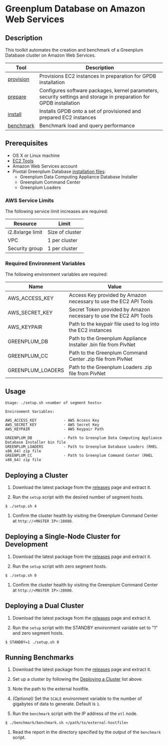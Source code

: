 # Greenplum Database on Amazon Web Services

## Description

This toolkit automates the creation and benchmark of a Greenplum Database cluster on Amazon Web Services. 

| Tool | Description |
| --- | --- |
| [provision](./provision) |  Provisions EC2 instances in preparation for GPDB installation |
| [prepare](./prepare) | Configures software packages, kernel parameters, security settings and storage in preparation for GPDB installation |
| [install](./install) | Installs GPDB onto a set of provisioned and prepared EC2 instances |
| [benchmark](./benchmark) | Benchmark load and query performance |

## Prerequisites

* OS X or Linux machine
* [EC2 Tools](http://docs.aws.amazon.com/AWSEC2/latest/CommandLineReference/set-up-ec2-cli-linux.html)
* Amazon Web Services account
* Pivotal Greenplum Database [installation files](https://network.pivotal.io/products/pivotal-gpdb):
  * Greenplum Data Computing Appliance Database Installer
  * Greenplum Command Center
  * Greenplum Loaders

### AWS Service Limits

The following service limit increases are required:

| Resource         | Limit           |
| ---              | ---             |
| i2.8xlarge limit | Size of cluster |
| VPC              | 1 per cluster   |
| Security group   | 1 per cluster   |

### Required Environment Variables

The following environment variables are required:

| Name              | Value                                                              |
| ---               | ---                                                                |
| AWS_ACCESS_KEY    | Access Key provided by Amazon necessary to use the EC2 API Tools   |
| AWS_SECRET_KEY    | Secret Token provided by Amazon necessary to use the EC2 API Tools |
| AWS_KEYPAIR       | Path to the keypair file used to log into the EC2 instances        |
| GREENPLUM_DB      | Path to the Greenplum Appliance Installer .bin file from PivNet    |
| GREENPLUM_CC      | Path to the Greenplum Command Center .zip file from PivNet         |
| GREENPLUM_LOADERS | Path to the Greenplum Loaders .zip file from PivNet                |

## Usage

```
Usage: ./setup.sh <number of segment hosts>

Environment Variables:

AWS_ACCESS_KEY            - AWS Access Key
AWS_SECRET_KEY            - AWS Secret Key
AWS_KEYPAIR               - AWS Keypair Path

GREENPLUM_DB              - Path to Greenplum Data Computing Appliance Database Installer bin file
GREENPLUM_LOADERS         - Path to Greenplum Database Loaders (RHEL x86_64) zip file
GREENPLUM_CC              - Path to Greenplum Command Center (RHEL x86_64) zip file
```

## Deploying a Cluster

1. Download the latest package from the [releases](https://github.com/Pivotal-DataFabric/gpdb-aws/releases) page and extract it.

1. Run the `setup` script with the desired number of segment hosts.

  ```$ ./setup.sh 4```

1. Confirm the cluster health by visiting the Greenplum Command Center at `http://<MASTER IP>:28080`.


## Deploying a Single-Node Cluster for Development

1. Download the latest package from the [releases](https://github.com/Pivotal-DataFabric/gpdb-aws/releases) page and extract it.

1. Run the `setup` script with zero segment hosts.

  ```$ ./setup.sh 0```

1. Confirm the cluster health by visiting the Greenplum Command Center at `http://<MASTER IP>:28080`.

## Deploying a Dual Cluster

1. Download the latest package from the [releases](https://github.com/Pivotal-DataFabric/gpdb-aws/releases) page and extract it.

1. Run the `setup` script with the STANDBY environment variable set to
   "1" and zero segment hosts.

  ```$ STANDBY=1 ./setup.sh 0```

## Running Benchmarks

1. Download the latest package from the [releases](https://github.com/Pivotal-DataFabric/gpdb-aws/releases) page and extract it.

1. Set up a cluster by following the [Deploying a Cluster](#deploying-a-cluster) list above.

1. Note the path to the external hostfile.

1. *(Optional)* Set the `SCALE` environment variable to the number of gigabytes of data to generate. Default is `1`.

1. Run the `benchmark` script with the IP address of the `etl` node.

  ```$ ./benchmark/benchmark.sh </path/to/external-hostfile>```

1. Read the report in the directory specified by the output of the `benchmark` script.
